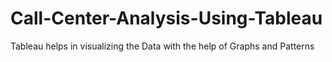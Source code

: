 # Call-Center-Analysis-Using-Tableau
Tableau helps in visualizing the Data with the help of Graphs and Patterns
